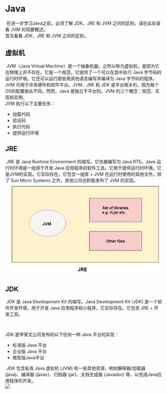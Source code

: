 # Java

​	在进一步学习Java之前，必须了解 JDK、JRE 和 JVM 之间的区别。请在此处查看 JVM 的简要概述。<br />首先看看 JDK、JRE 和 JVM 之间的区别。


## 虚拟机
​	JVM（Java Virtual Machine）是一个抽象机器。之所以称为虚拟机，是因为它在物理上并不存在。它是一个规范，它提供了一个可以在其中执行 Java 字节码的运行时环境。它还可以运行那些用其他语言编写并编译为 Java 字节码的程序。<br />	JVM 可用于许多硬件和软件平台。JVM、JRE 和 JDK 是平台相关的，因为每个OS的配置彼此不同。然而，Java 是独立于平台的。JVM 的三个概念：规范、实现和实例。<br />JVM 执行以下主要任务：

- 加载代码
- 验证码
- 执行代码
- 提供运行环境
## JRE
​	JRE 是 Java Runtime Environment 的缩写。它也被编写为 Java RTE。Java 运行时环境是一组用于开发 Java 应用程序的软件工具。它用于提供运行时环境。它是JVM的实现。它实际存在。它包含一组库 + JVM 在运行时使用的其他文件。除了 Sun Micro Systems 之外，其他公司也积极发布了 JVM 的实现。<br />![JRE与JVM之间关系](./img/JRE与JVM之间关系.jpg)



## JDK

​	JDK 是 Java Development Kit 的缩写。Java Development Kit (JDK) 是一个软件开发环境，用于开发 Java 应用程序和小程序。它实际存在。它包含 JRE + 开发工具。<br />

​	

JDK 是甲骨文公司发布的以下任何一种 Java 平台的实现：

- 标准版 Java 平台
- 企业版 Java 平台
- 微型版Java平台



​	JDK 包含私有 Java 虚拟机 (JVM) 和一些其他资源，例如解释器/加载器 (java)、编译器 (javac)、归档器 (jar)、文档生成器 (Javadoc) 等，以完成Java应用程序的开发。<br />![](https://cdn.nlark.com/yuque/0/2023/png/396745/1673581714567-5e59b98b-716f-4667-b0ad-870574b5267a.png#averageHue=%23f5e5ce&clientId=u8d3f4f8f-b9d6-4&from=paste&id=uc040ac80&originHeight=469&originWidth=788&originalType=url&ratio=1&rotation=0&showTitle=false&status=done&style=none&taskId=u6ee49eb0-3dfb-4484-b0bb-0d29d19c4a5&title=)
